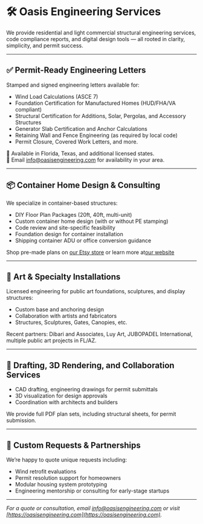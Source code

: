 # 🛠️ Oasis Engineering Services

We provide residential and light commercial structural engineering services, code compliance reports, and digital design tools — all rooted in clarity, simplicity, and permit success.

---

## ✅ Permit-Ready Engineering Letters

Stamped and signed engineering letters available for:
- Wind Load Calculations (ASCE 7)
- Foundation Certification for Manufactured Homes (HUD/FHA/VA compliant)
- Structural Certification for Additions, Solar, Pergolas, and Accessory Structures
- Generator Slab Certification and Anchor Calculations
- Retaining Wall and Fence Engineering (as required by local code)
- Permit Closure, Covered Work Letters, and more.

📍 Available in Florida, Texas, and additional licensed states.  
📧 Email [info@oasisengineering.com](mailto:info@oasisengineering.com) for availability in your area.

---

## 📦 Container Home Design & Consulting

We specialize in container-based structures:
- DIY Floor Plan Packages (20ft, 40ft, multi-unit)
- Custom container home design (with or without PE stamping)
- Code review and site-specific feasibility
- Foundation design for container installation
- Shipping container ADU or office conversion guidance

Shop pre-made plans on [our Etsy store](https://www.oasisengineering.etsy.com) or learn more at[our website](https://www.oasisengineering.com/oasis-container-homes)

---

## 🎨 Art & Specialty Installations

Licensed engineering for public art foundations, sculptures, and display structures:
- Custom base and anchoring design
- Collaboration with artists and fabricators
- Structures, Sculptures, Gates, Canopies, etc.

Recent partners: Dibari and Associates, Luy Art, JUBOPADEL International, multiple public art projects in FL/AZ.

---

## 📐 Drafting, 3D Rendering, and Collaboration Services

- CAD drafting, engineering drawings for permit submittals
- 3D visualization for design approvals
- Coordination with architects and builders

We provide full PDF plan sets, including structural sheets, for permit submission.

---

## 🤝 Custom Requests & Partnerships

We’re happy to quote unique requests including:
- Wind retrofit evaluations
- Permit resolution support for homeowners
- Modular housing system prototyping
- Engineering mentorship or consulting for early-stage startups

---

_For a quote or consultation, email [info@oasisengineering.com](mailto:info@oasisengineering.com) or visit [https://oasisengineering.com](https://oasisengineering.com)._


